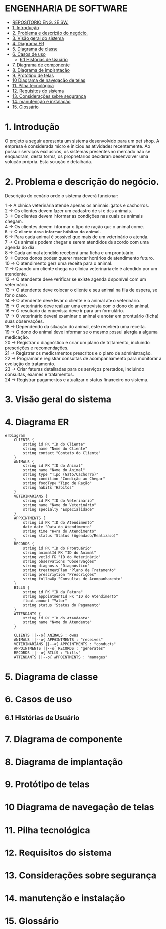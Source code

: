 # ENGENHARIA DE SOFTWARE


- [REPOSITORIO ENG. SE SW.](#repositorio-eng-se-sw)
- [1. Introdução](#1-introdução)
- [2. Problema e descrição do negócio.](#2-problema-e-descrição-do-negócio)
- [3. Visão geral do sistema](#3-visão-geral-do-sistema)
- [4. Diagrama ER](#4-diagrama-er)
- [5. Diagrama de classe](#5-diagrama-de-classe)
- [6. Casos de uso](#6-casos-de-uso)
  - [6.1 Histórias de Usuário](#61-histórias-de-usuário)
- [7. Diagrama de componente](#7-diagrama-de-componente)
- [8. Diagrama de implantação](#8-diagrama-de-implantação)
- [9. Protótipo de telas](#9-prototipo-de-telas)
- [10 Diagrama de navegação de telas](#10-diagrama-de-navegação-de-telas)
- [11. Pilha tecnológica](#11-pilha-tecnológica)
- [12. Requisitos do sistema](#12-requisitos-do-sistema)
- [13. Considerações sobre segurança](#13-considerações-sobre-segurança)
- [14. manutenção e instalação](#14-manutenção-e-instalação)
- [15. Glossário](#15-glossario)


# 1. Introdução
O projeto a seguir apresenta um sistema desenvolvido para um pet shop. A empresa é considerada  micro e iniciou as atividades recentemente. Ao possuir serviços exclusivos, os sistemas presentes no mercado não se enquadram, desta forma, os proprietários decidiram desenvolver uma solução própria. Esta solução é detalhada.

# 2. Problema e descrição do negócio.

Descrição do cenário onde o sistema deverá funcionar:
                                                                                

 1  ->  A clínica veterinária atende apenas os animais: gatos e cachorros.                         
 2  -> Os clientes devem fazer um cadastro de si e dos animais.                                   
 3  ->  Os clientes devem informar as condições nas quais os animais chegam.                       
 4  ->  Os clientes devem informar o tipo de ração que o animal come.                              
 5  ->  O cliente deve informar hábitos do animal.                                                 
 6  ->  Para cada animal é possível que mais de um veterinário o atenda.                           
 7  ->  Os animais podem chegar e serem atendidos de acordo com uma agenda do dia.                 
 8  ->  Cada animal atendido receberá uma ficha e um prontuário.                                   
 9  ->  Outros donos podem querer marcar horários de atendimento futuro.                           
 10 ->  O atendimento gera uma receita para o animal.                                              
 11 ->  Quando um cliente chega na clínica veterinária ele é atendido por um atendente.            
 12 ->  O atendente deve verificar se existe agenda disponível com um veterinário.                 
 13 ->  O atendente deve colocar o cliente e seu animal na fila de espera, se for o caso.          
 14 ->  O atendente deve levar o cliente e o animal até o veterinário.                             
 15 ->  O veterinário deve realizar uma entrevista com o dono do animal.                           
 16 ->  O resultado da entrevista deve ir para um formulário.                                      
 17 ->  O veterinário deverá examinar o animal e anotar em prontuário (ficha) suas observações.    
 18 ->  Dependendo da situação do animal, este receberá uma receita.   
 19 ->  O dono do animal deve informar se o mesmo possui alergia a alguma medicação.  
 20 ->  Registrar o diagnóstico e criar um plano de tratamento, incluindo prescrições e recomendações.                           
 21 ->  Registrar os medicamentos prescritos e o plano de administração.                                      
 22 ->  Programar e registrar consultas de acompanhamento para monitorar a evolução do tratamento.    
 23 ->  Criar faturas detalhadas para os serviços prestados, incluindo consultas, exames e tratamentos.   
 24 ->  Registrar pagamentos e atualizar o status financeiro no sistema.


# 3. Visão geral do sistema

# 4. Diagrama ER

```mermaid
erDiagram
    CLIENTS {
        string id PK "ID do Cliente"
        string name "Nome do Cliente"
        string contact "Contato do Cliente"
    }
    ANIMALS {
        string id PK "ID do Animal"
        string name "Nome do Animal"
        string type "Tipo (Gato/Cachorro)"
        string condition "Condição ao Chegar"
        string foodType "Tipo de Ração"
        string habits "Hábitos"
    }
    VETERINARIANS {
        string id PK "ID do Veterinário"
        string name "Nome do Veterinário"
        string specialty "Especialidade"
    }
    APPOINTMENTS {
        string id PK "ID do Atendimento"
        date date "Data do Atendimento"
        string time "Hora do Atendimento"
        string status "Status (Agendado/Realizado)"
    }
    RECORDS {
        string id PK "ID do Prontuário"
        string animalId FK "ID do Animal"
        string vetId FK "ID do Veterinário"
        string observations "Observações"
        string diagnosis "Diagnóstico"
        string treatmentPlan "Plano de Tratamento"
        string prescription "Prescrições"
        string followUp "Consultas de Acompanhamento"
    }
    BILLS {
        string id PK "ID da Fatura"
        string appointmentId FK "ID do Atendimento"
        float amount "Valor"
        string status "Status do Pagamento"
    }
    ATTENDANTS {
        string id PK "ID do Atendente"
        string name "Nome do Atendente"
    }
    
    CLIENTS ||--o{ ANIMALS : owns
    ANIMALS ||--o{ APPOINTMENTS : "receives"
    VETERINARIANS ||--o{ APPOINTMENTS : "conducts"
    APPOINTMENTS ||--o{ RECORDS : "generates"
    RECORDS ||--o{ BILLS : "bills"
    ATTENDANTS ||--o{ APPOINTMENTS : "manages"
```


# 5. Diagrama de classe

# 6. Casos de uso

## 6.1 Histórias de Usuário

# 7. Diagrama de componente  

# 8. Diagrama de implantação

# 9. Protótipo de telas

# 10 Diagrama de navegação de telas

# 11. Pilha tecnológica

# 12. Requisitos do sistema

# 13. Considerações sobre segurança

# 14. manutenção e instalação

# 15. Glossário
